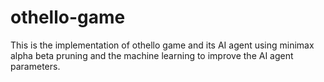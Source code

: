 # othello-game
This is the implementation of othello game and its AI agent using minimax alpha beta pruning and the machine learning to improve the AI agent parameters.
